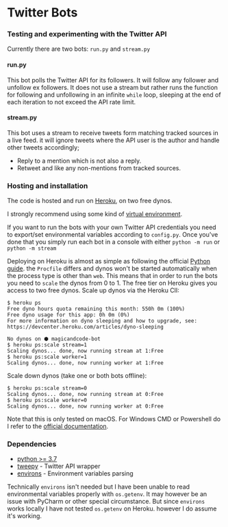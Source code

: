 # Twitter Bots
### Testing and experimenting with the Twitter API

Currently there are two bots: `run.py` and `stream.py`
#### run.py
This bot polls the Twitter API for its followers. It will follow any follower and unfollow ex followers.
It does not use a stream but rather runs the function for following and unfollowing in an infinite `while` loop, sleeping at the end of each iteration to not exceed the API rate limit.

#### stream.py
This bot uses a stream to receive tweets form matching tracked sources in a live feed. it will ignore tweets where the API user is the author and handle other tweets accordingly;
* Reply to a mention which is not also a reply.
* Retweet and like any non-mentions from tracked sources.

### Hosting and installation
The code is hosted and run on [Heroku](https://heroku.com/), on two free dynos.

I strongly recommend using some kind of [virtual environment](https://docs.python.org/3/tutorial/venv.html).

If you want to run the bots with your own Twitter API credentials you need to export/set environmental variables according to `config.py`.
Once you've done that you simply run each bot in a console with either `python -m run` or `python -m stream`

Deploying on Heroku is almost as simple as following the official [Python guide](https://devcenter.heroku.com/articles/getting-started-with-python).
the `Procfile` differs and dynos won't be started automatically when the process type is other than `web`.
This means that in order to run the bots you need to `scale` the dynos from 0 to 1. The free tier on Heroku gives you access to two free dynos.
Scale up dynos via the Heroku ClI:
```
$ heroku ps
Free dyno hours quota remaining this month: 550h 0m (100%)
Free dyno usage for this app: 0h 0m (0%)
For more information on dyno sleeping and how to upgrade, see:
https://devcenter.heroku.com/articles/dyno-sleeping

No dynos on ⬢ magicandcode-bot
$ heroku ps:scale stream=1
Scaling dynos... done, now running stream at 1:Free
$ heroku ps:scale worker=1
Scaling dynos... done, now running worker at 1:Free
```

Scale down dynos (take one or both bots offline):
```
$ heroku ps:scale stream=0
Scaling dynos... done, now running stream at 0:Free
$ heroku ps:scale worker=0
Scaling dynos... done, now running worker at 0:Free
```

Note that this is only tested on macOS. For Windows CMD or Powershell do I refer to the [official documentation](https://devcenter.heroku.com/articles/getting-started-with-python).


### Dependencies
* [python >= 3.7](https://www.python.org/downloads/)
* [tweepy](http://www.tweepy.org/) - Twitter API wrapper
* [environs](https://pypi.org/project/environs/) - Environment variables parsing

Technically `environs` isn't needed but I have been unable to read environmental variables properly with `os.getenv`. It may however be an issue with PyCharm or other special circumstance. But since `environs` works locally I have not tested `os.getenv` on Heroku. however I do assume it's working.
